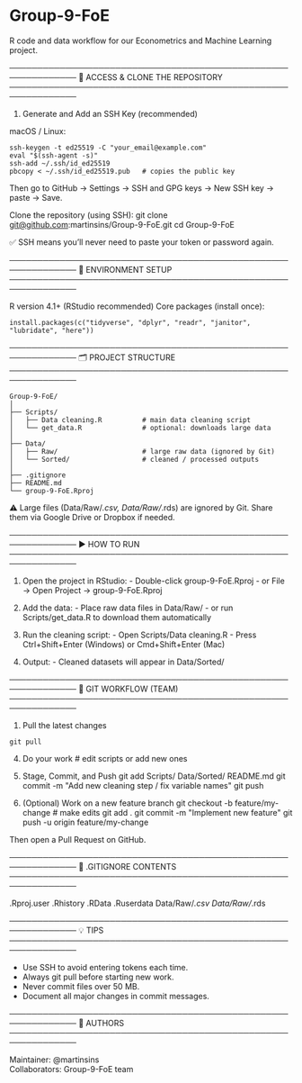 # Group-9-FoE
R code and data workflow for our Econometrics and Machine Learning project.

──────────────────────────────────────────────────────────────
🔐 ACCESS & CLONE THE REPOSITORY
──────────────────────────────────────────────────────────────

1. Generate and Add an SSH Key (recommended)

macOS / Linux:

    ssh-keygen -t ed25519 -C "your_email@example.com"
    eval "$(ssh-agent -s)"
    ssh-add ~/.ssh/id_ed25519
    pbcopy < ~/.ssh/id_ed25519.pub   # copies the public key


Then go to GitHub → Settings → SSH and GPG keys → New SSH key → paste → Save.

Clone the repository (using SSH):
    git clone git@github.com:martinsins/Group-9-FoE.git
    cd Group-9-FoE

✅ SSH means you’ll never need to paste your token or password again.

──────────────────────────────────────────────────────────────
🧰 ENVIRONMENT SETUP
──────────────────────────────────────────────────────────────

R version 4.1+ (RStudio recommended)
Core packages (install once):

    install.packages(c("tidyverse", "dplyr", "readr", "janitor", "lubridate", "here"))

──────────────────────────────────────────────────────────────
🗂 PROJECT STRUCTURE
──────────────────────────────────────────────────────────────
```
Group-9-FoE/
│
├── Scripts/
│   ├── Data cleaning.R          # main data cleaning script
│   └── get_data.R               # optional: downloads large data
│
├── Data/
│   ├── Raw/                     # large raw data (ignored by Git)
│   └── Sorted/                  # cleaned / processed outputs
│
├── .gitignore
├── README.md
└── group-9-FoE.Rproj
```

⚠️ Large files (Data/Raw/*.csv, Data/Raw/*.rds) are ignored by Git.
Share them via Google Drive or Dropbox if needed.

──────────────────────────────────────────────────────────────
▶️ HOW TO RUN
──────────────────────────────────────────────────────────────

1. Open the project in RStudio:
       - Double-click group-9-FoE.Rproj
       - or File → Open Project → group-9-FoE.Rproj

2. Add the data:
       - Place raw data files in Data/Raw/
       - or run Scripts/get_data.R to download them automatically

3. Run the cleaning script:
       - Open Scripts/Data cleaning.R
       - Press Ctrl+Shift+Enter (Windows) or Cmd+Shift+Enter (Mac)

4. Output:
       - Cleaned datasets will appear in Data/Sorted/

──────────────────────────────────────────────────────────────
🔄 GIT WORKFLOW (TEAM)
──────────────────────────────────────────────────────────────

1. Pull the latest changes
```
git pull
```

4. Do your work
       # edit scripts or add new ones

5. Stage, Commit, and Push
       git add Scripts/ Data/Sorted/ README.md
       git commit -m "Add new cleaning step / fix variable names"
       git push

6. (Optional) Work on a new feature branch
       git checkout -b feature/my-change
       # make edits
       git add .
       git commit -m "Implement new feature"
       git push -u origin feature/my-change

Then open a Pull Request on GitHub.

──────────────────────────────────────────────────────────────
🧹 .GITIGNORE CONTENTS
──────────────────────────────────────────────────────────────

.Rproj.user
.Rhistory
.RData
.Ruserdata
Data/Raw/*.csv
Data/Raw/*.rds

──────────────────────────────────────────────────────────────
💡 TIPS
──────────────────────────────────────────────────────────────

- Use SSH to avoid entering tokens each time.
- Always git pull before starting new work.
- Never commit files over 50 MB.
- Document all major changes in commit messages.

──────────────────────────────────────────────────────────────
👥 AUTHORS
──────────────────────────────────────────────────────────────

Maintainer: @martinsins  
Collaborators: Group-9-FoE team

